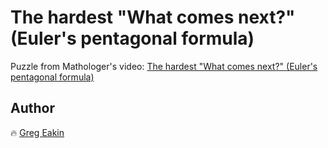 # The hardest "What comes next?" (Euler's pentagonal formula)

Puzzle from Mathologer's video: [The hardest "What comes next?" (Euler's pentagonal formula)](https://www.youtube.com/watch?v=iJ8pnCO0nTY)

## Author
:fire: [Greg Eakin](https://www.linkedin.com/in/gregeakin)
